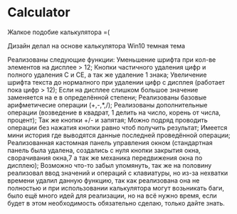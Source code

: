 # Calculator
Жалкое подобие калькулятора =(

Дизайн делал на основе калькулятора Win10 темная тема

Реализованы следующие функции: 
Уменьшение шрифта при кол-ве элементов на дисплее > 12; 
Кнопки частичного удаления цифр и полного удаления С и CE, а так же удаление 1 знака; 
Увеличение шрифта текста до нормалного при удалении цифр с дисплея (работает пока цифр > 12); 
Если на дисплее слишком большое значение заменяется на е в определённой степени; 
Реализованы базовые арифметичесие операции (+,-,*,/); 
Реализованы дополнительные операции (возведение в квадрат, 1 делить на число, корень от числа, процент); 
Так же кнопки +/- и запятая; 
Можно подряд проводить операции без нажатия кнопки равно чтоб получить результат; 
Имеется мини история где выводятся данные последней проведённой операции; 
Реализованная кастомная панель управления окном (стандартная панель была удалена, создались с нуля кнопки закрытия окна, сворачивания окна,7
                                                  а так же механика передвижения окна по дисплею); 
Возможно что-то забыл упомянуть, так же на половину реализовал ввод значений и операций с клавиатуры, но из-за нехватки времени удалил данную функцию, так как реализована она не полностью
и при использовании калькулятора могут возьникать баги, было ещё много идей для реализации, но на всё нужно время, если будет в этом необходимость обязательно сделаю, только дайте знать.
